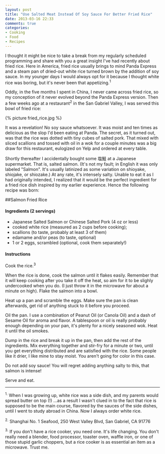 ```yaml
---
layout: post
title: "Use Salted Meat Instead Of Soy Sauce For Better Fried Rice"
date: 2013-03-16 22:33
comments: true
categories: 
- Cooking
- Food
- Recipes
---
```


I thought it might be nice to take a break from my regularly scheduled programming and share with you a great insight I've had recently about fried rice.  Here in America, fried rice usually brings to mind Panda Express and a steam pan of dried-out white rice turned brown by the addition of soy sauce.  In my younger days I would always opt for it because I thought white rice was boring, but it's never been that appetizing.<sup>1</sup>

Oddly, in the five months I spent in China, I never came across fried rice, so my conception of it never evolved beyond the Panda Express version.  Then a few weeks ago at a restaurant<sup>2</sup> in the San Gabriel Valley, I was served this bowl of fried rice:

{% picture fried_rice.jpg %}

It was a revelation!  No soy sauce whatsoever.  It was moist and ten times as delicious as the slop I'd been eating at Panda.  The secret, as it turned out, was that the rice was dotted with tiny cubes of salted pork.  That mixed with sliced scallions and tossed with oil in a wok for a couple minutes was a big draw for this restaurant, eulogized on Yelp and ordered at every table.

Shortly thereafter I accidentally bought some 塩鮭 at a Japanese supermarket.  That is, salted salmon.  (It's not my fault; in English it was only labeled "Salmon".  It's usually latinized as some variation on shioyake, shiojake, or shiozake.)  At any rate, it's intensely salty.  Unable to eat it as I had originally intended, I realized that it would be the perfect ingredient for a fried rice dish inspired by my earlier experience.  Hence the following recipe was born: <!--more-->

##Salmon Fried Rice

#### Ingredients (2 servings)
- Japanese Salted Salmon or Chinese Salted Pork (4 oz or less)
- cooked white rice (measured as 2 cups before cooking);
- scallions (to taste, probably at least 3 of them)
- edamame and/or peas (to taste, optional)
- 1 or 2 eggs, scrambled (optional, cook them separately!)

#### Instructions
Cook the rice.<sup>3</sup>

When the rice is done, cook the salmon until it flakes easily.  Remember that it will keep cooking after you take it off the heat, so aim for it to be slighly undercooked when you do. (I just throw it in the microwave for about a minute on high). Flake the salmon into a bowl.

Heat up a pan and scramble the eggs.  Make sure the pan is clean afterwards, get rid of anything stuck to it before you proceed.

Oil the pan.  I use a combination of Peanut Oil (or Canola Oil) and a dash of Sesame Oil for aroma and flavor.  A tablespoon or oil is really probably enough depending on your pan, it's plenty for a nicely seasoned wok.  Heat it until the oil smokes.

Dump in the rice and break it up in the pan, then add the rest of the ingredients.  Mix everything together and stir-fry for a minute or two, until you get everything distributed and are satisfied with the rice.  Some people like it drier, I like mine to stay moist.  You aren't going for color in this case.

Do not add soy sauce!  You will regret adding anything salty to this, that salmon is intense!

Serve and eat.

---

<sup>1.</sup> When I was growing up, white rice was a side dish, and my parents would spread butter on top (!)  ...as a result I wasn't clued in to the fact that rice is supposed to be the main course, flavored by the sauces of the side dishes, until I went to study abroad in China.  Now I always order white rice.

<sup>2.</sup> Shanghai No. 1 Seafood, 250 West Valley Blvd, San Gabriel, CA 91776

<sup>3.</sup> If you don't have a rice cooker, you need one.  It's life changing.  You don't really need a blender, food processor, toaster oven, waffle iron, or one of those stupid garlic choppers, but a rice cooker is as essential an item as a microwave.  Trust me.